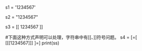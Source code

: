 s1 = '1234567'

s2 = "1234567"

s3 = [[
1234567
]]

#下面这种方式声明可以处理，字符串中有[[、]]符号问题。 
s4 = [=[
[[[1234567]]]
]=]
print(ss)
